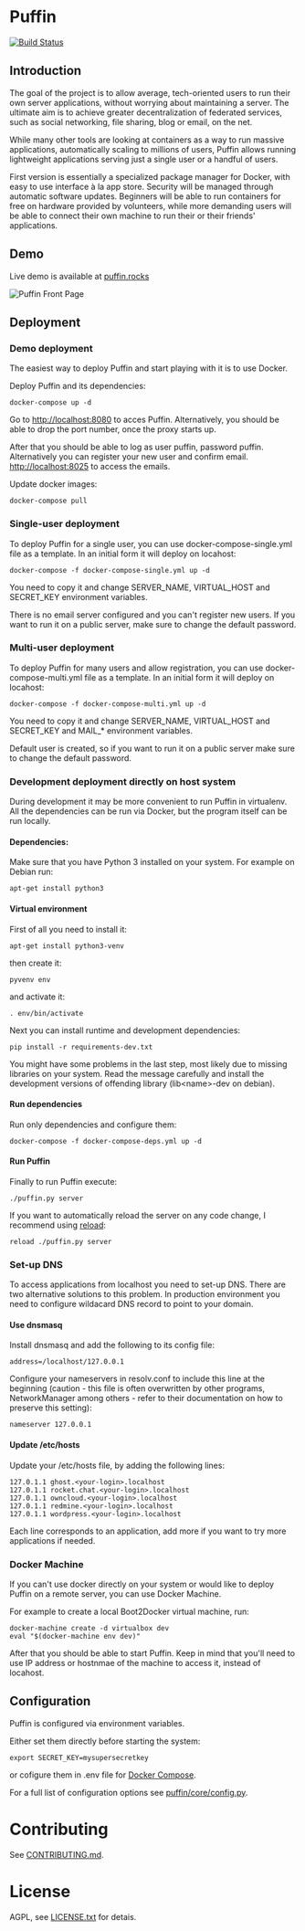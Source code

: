 # Puffin
[![Build Status](https://travis-ci.org/loomchild/puffin.svg?branch=master)](https://travis-ci.org/loomchild/puffin)

## Introduction

The goal of the project is to allow average, tech-oriented users to run their own server applications, without worrying about maintaining a server. The ultimate aim is to achieve greater decentralization of federated services, such as social networking, file sharing, blog or email, on the net.

While many other tools are looking at containers as a way to run massive applications, automatically scaling to millions of users, Puffin allows running lightweight applications serving just a single user or a handful of users.

First version is essentially a specialized package manager for Docker, with easy to use interface à la app store. Security will be managed through automatic software updates. Beginners will be able to run containers for free on hardware provided by volunteers, while more demanding users will be able to connect their own machine to run their or their friends' applications.

## Demo

Live demo is available at [puffin.rocks](http://puffin.rocks)

![Puffin Front Page](/doc/screenshot.png?raw=true)

## Deployment

### Demo deployment

The easiest way to deploy Puffin and start playing with it is to use Docker.

Deploy Puffin and its dependencies:

	docker-compose up -d

Go to [http://localhost:8080](http://localhost:8080) to acces Puffin.
Alternatively, you should be able to drop the port number, 
once the proxy starts up. 

After that you should be able to log as user puffin, password puffin.
Alternatively you can register your new user and confirm email.
[http://localhost:8025](http://localhost:8025) to access the emails. 

Update docker images:

	docker-compose pull

### Single-user deployment

To deploy Puffin for a single user, you can use docker-compose-single.yml 
file as a template. In an initial form it will deploy on locahost:

    docker-compose -f docker-compose-single.yml up -d
 
You need to copy it and change SERVER_NAME, VIRTUAL_HOST and SECRET_KEY
environment variables.

There is no email server configured and you can't register new users. 
If you want to run it on a public server, make sure to change the default
password.

### Multi-user deployment

To deploy Puffin for many users and allow registration, 
you can use docker-compose-multi.yml file as a template. 
In an initial form it will deploy on locahost:

    docker-compose -f docker-compose-multi.yml up -d
 
You need to copy it and change SERVER_NAME, VIRTUAL_HOST and SECRET_KEY
and MAIL_* environment variables.

Default user is created, so if you want to run it on a public server 
make sure to change the default password.

### Development deployment directly on host system

During development it may be more convenient to run Puffin in virtualenv. 
All the dependencies can be run via Docker, but the program itself can be run locally.

#### Dependencies:

Make sure that you have Python 3 installed on your system. For example on Debian run:

    apt-get install python3

#### Virtual environment

First of all you need to install it:

    apt-get install python3-venv

then create it:

    pyvenv env

and activate it:
    
    . env/bin/activate

Next you can install runtime and development dependencies:
    
    pip install -r requirements-dev.txt

You might have some problems in the last step, most likely due to missing libraries on your system. 
Read the message carefully and install the development versions of offending library (lib&lt;name&gt;-dev on debian).

#### Run dependencies

Run only dependencies and configure them:

    docker-compose -f docker-compose-deps.yml up -d

#### Run Puffin

Finally to run Puffin execute:

    ./puffin.py server

If you want to automatically reload the server on any code change, I recommend using [reload](https://github.com/loomchild/reload):

    reload ./puffin.py server

### Set-up DNS

To access applications from localhost you need to set-up DNS. There are two alternative solutions to this problem.
In production environment you need to configure wildacard DNS record to point to your domain.

#### Use dnsmasq

Install dnsmasq and add the following to its config file: 
    
    address=/localhost/127.0.0.1

Configure your nameservers in resolv.conf to include this line at the beginning 
(caution - this file is often overwritten by other programs, NetworkManager among others - 
refer to their documentation on how to preserve this setting):

    nameserver 127.0.0.1

#### Update /etc/hosts

Update your /etc/hosts file, by adding the following lines:

    127.0.1.1 ghost.<your-login>.localhost
    127.0.1.1 rocket.chat.<your-login>.localhost
    127.0.1.1 owncloud.<your-login>.localhost
    127.0.1.1 redmine.<your-login>.localhost
    127.0.1.1 wordpress.<your-login>.localhost

Each line corresponds to an application, add more if you want to try more applications if needed. 

### Docker Machine

If you can't use docker directly on your system or would like to deploy 
Puffin on a remote server, you can use Docker Machine.

For example to create a local Boot2Docker virtual machine, run:

	docker-machine create -d virtualbox dev
	eval "$(docker-machine env dev)"

After that you should be able to start Puffin. 
Keep in mind that you'll need to use IP address or hostnmae of the machine 
to access it, instead of locahost.

## Configuration

Puffin is configured via environment variables. 

Either set them directly before starting the system:

    export SECRET_KEY=mysupersecretkey

or cofigure them in .env file for [Docker Compose](http://docs.docker.com/compose/compose-file/#env-file).

For a full list of configuration options see [puffin/core/config.py](puffin/core/config.py).

# Contributing

See [CONTRIBUTING.md](CONTRIBUTING.md).

# License

AGPL, see [LICENSE.txt](LICENSE.txt) for detais.
